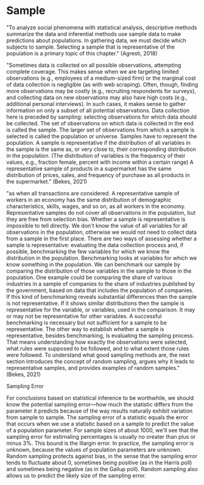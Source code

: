 # Sample

"To analyze social phenomena with statistical analysis, descriptive methods summarize the data and inferential methods use sample data to make predictions about populations. In gathering data, we must decide which subjects to sample. Selecting a sample that is representative of the population is a primary topic of this chapter." (Agresti, 2018)

"Sometimes data is collected on all possible observations, attempting complete coverage. This makes sense when we are targeting limited observations (e.g., employees of a medium-sized firm) or the marginal cost of data collection is negligible (as with web scraping). Often, though, finding more observations may be costly (e.g., recruiting respondents for surveys), and collecting data on new observations may also have high costs (e.g., additional personal interviews). In such cases, it makes sense to gather information on only a subset of all potential observations. Data collection here is preceded by sampling: selecting observations for which data should be collected. The set of observations on which data is collected in the end is called the sample. The larger set of observations from which a sample is selected is called the population or universe. Samples have to represent the population. A sample is representative if the distribution of all variables in the sample is the same as, or very close to, their corresponding distribution in the population. (The distribution of variables is the frequency of their values, e.g., fraction female, percent with income within a certain range) A representative sample of products in a supermarket has the same distribution of prices, sales, and frequency of purchase as all products in the supermarket." (Bekes, 2021)

"as when all transactions are considered. A representative sample of workers in an economy has the same distribution of demographic characteristics, skills, wages, and so on, as all workers in the economy. Representative samples do not cover all observations in the population, but they are free from selection bias. Whether a sample is representative is impossible to tell directly. We don't know the value of all variables for all observations in the population, otherwise we would not need to collect data from a sample in the first place. There are two ways of assessing whether a sample is representative: evaluating the data collection process and, if possible, benchmarking the few variables for which we know the distribution in the population. Benchmarking looks at variables for which we know something in the population. We can benchmark our sample by comparing the distribution of those variables in the sample to those in the population. One example could be comparing the share of various industries in a sample of companies to the share of industries published by the government, based on data that includes the population of companies. If this kind of benchmarking reveals substantial differences then the sample is not representative. If it shows similar distributions then the sample is representative for the variable, or variables, used in the comparison. It may or may not be representative for other variables. A successful benchmarking is necessary but not sufficient for a sample to be representative. The other way to establish whether a sample is representative, besides benchmarking, is evaluating the sampling process. That means understanding how exactly the observations were selected, what rules were supposed to be followed, and to what extent those rules were followed. To understand what good sampling methods are, the next section introduces the concept of random sampling, argues why it leads to representative samples, and provides examples of random samples." (Bekes, 2021)&#x20;

Sampling Error

For conclusions based on statistical inference to be worthwhile, we should know the potential sampling error—how much the statistic differs from the parameter it predicts because of the way results naturally exhibit variation from sample to sample. The sampling error of a statistic equals the error that occurs when we use a statistic based on a sample to predict the value of a population parameter. For sample sizes of about 1000, we'll see that the sampling error for estirnaling percentages is usually no oreater than plus or minus 3%. This bound is the Illargin error. In practice, the sampling error is unknown, because the values of population parameters are unknown. Random sampling protects against bias, in the sense that the sampling error tends to fluctuate about 0, sometimes being positive (as in the Harris poll) and sometimes being negative (as in the Gallup poll). Random sampling also allows us to predict the likely size of the sampling error.

&#x20;
